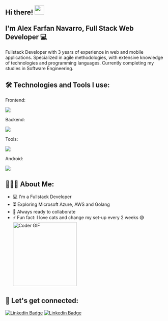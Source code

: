 <h2 align="left">
 <abc>
  <br>Hi there! <img src="https://user-images.githubusercontent.com/42378118/110234147-e3259600-7f4e-11eb-95be-0c4047144dea.gif" width="30"><br>
  <br> I'm Alex Farfan Navarro, Full Stack Web Developer 💻<br>
 </abc>
</h2>
Fullstack Developer with 3 years of experience in web and mobile applications.
Specialized in agile methodologies, with extensive knowledge of technologies and programming languages. Currently completing my studies in Software Engineering.
<h2 align="left">🛠️ Technologies and Tools I use:</h2>
Frontend:
<p align="left">
   <a href="/">
    <img src="https://skillicons.dev/icons?i=html,css,typescript,react,tailwind,nextjs,astro" />
  </a>
</p>
Backend:
<p align="left">
   <a href="/">
    <img src="https://skillicons.dev/icons?i=nodejs,express,py,fastapi,ruby,rails,supabase,postgres,mysql,mongodb" />
  </a>
</p>
Tools:
<p align="left">
   <a href="/">
    <img src="https://skillicons.dev/icons?i=git,githubactions,postman,figma,vercel,docker,postman,bash,neovim,vscode,notion" />
  </a>
</p>
Android:
<p align="left">
   <a href="/">
    <img src="https://skillicons.dev/icons?i=androidstudio,kotlin,firebase" />
  </a>
</p>

<h2 align="left">👨🏻‍💻 About Me:</h2>

- :computer: I'm a Fullstack Developer
- :hourglass_flowing_sand: Exploring Microsoft Azure, AWS and Golang
- :rocket: Always ready to collaborate
- :zap: Fun fact: I love cats and change my set-up every 2 weeks 😅<be>
      <br>
    <img src="https://media.tenor.com/JAEm1ZrPQLkAAAAC/pepe-hacker.gif" alt="Coder GIF" width="200">

<h2 align="left">💟 Let's get connected:</h2>

[![Linkedin Badge](https://img.shields.io/badge/-alexfarfan-blue?style=flat-square&logo=Linkedin&logoColor=white&link=https://www.linkedin.com/in/alexfarfan/)](https://www.linkedin.com/in/alexfarfan)
[![Linkedin Badge](https://img.shields.io/badge/-alexfarfan.lat-blueviolet?style=flat-square&logo=appveyor&logoColor=white&link=https://alexfarfan.site/)](https://alexfarfan.site/)
